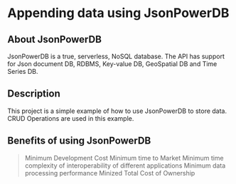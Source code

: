 # Appending data using JsonPowerDB

## About JsonPowerDB
JsonPowerDB is a true, serverless, NoSQL database. The API has support for Json document DB, RDBMS, Key-value DB, GeoSpatial DB and Time Series DB. 

## Description
This project is a simple example of how to use JsonPowerDB to store data. CRUD Operations are used in this example.

## Benefits of using JsonPowerDB
>Minimum Development Cost
>Minimum time to Market
>Minimum time complexity of interoperability of different applications
>Minimum data processing performance
>Minized Total Cost of Ownership
